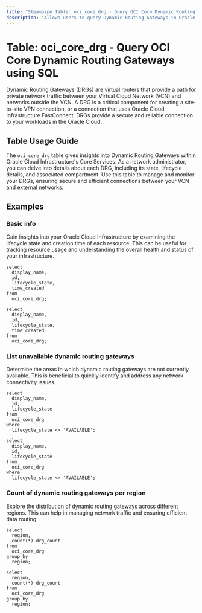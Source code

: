 ```yaml
---
title: "Steampipe Table: oci_core_drg - Query OCI Core Dynamic Routing Gateways using SQL"
description: "Allows users to query Dynamic Routing Gateways in Oracle Cloud Infrastructure's Core Services."
---
```


# Table: oci_core_drg - Query OCI Core Dynamic Routing Gateways using SQL

Dynamic Routing Gateways (DRGs) are virtual routers that provide a path for private network traffic between your Virtual Cloud Network (VCN) and networks outside the VCN. A DRG is a critical component for creating a site-to-site VPN connection, or a connection that uses Oracle Cloud Infrastructure FastConnect. DRGs provide a secure and reliable connection to your workloads in the Oracle Cloud.

## Table Usage Guide

The `oci_core_drg` table gives insights into Dynamic Routing Gateways within Oracle Cloud Infrastructure's Core Services. As a network administrator, you can delve into details about each DRG, including its state, lifecycle details, and associated compartment. Use this table to manage and monitor your DRGs, ensuring secure and efficient connections between your VCN and external networks.

## Examples

### Basic info
Gain insights into your Oracle Cloud Infrastructure by examining the lifecycle state and creation time of each resource. This can be useful for tracking resource usage and understanding the overall health and status of your infrastructure.

```sql+postgres
select
  display_name,
  id,
  lifecycle_state,
  time_created
from
  oci_core_drg;
```

```sql+sqlite
select
  display_name,
  id,
  lifecycle_state,
  time_created
from
  oci_core_drg;
```


### List unavailable dynamic routing gateways
Determine the areas in which dynamic routing gateways are not currently available. This is beneficial to quickly identify and address any network connectivity issues.

```sql+postgres
select
  display_name,
  id,
  lifecycle_state
from
  oci_core_drg
where
  lifecycle_state <> 'AVAILABLE';
```

```sql+sqlite
select
  display_name,
  id,
  lifecycle_state
from
  oci_core_drg
where
  lifecycle_state <> 'AVAILABLE';
```


### Count of dynamic routing gateways per region
Explore the distribution of dynamic routing gateways across different regions. This can help in managing network traffic and ensuring efficient data routing.

```sql+postgres
select
  region,
  count(*) drg_count
from
  oci_core_drg
group by
  region;
```

```sql+sqlite
select
  region,
  count(*) drg_count
from
  oci_core_drg
group by
  region;
```